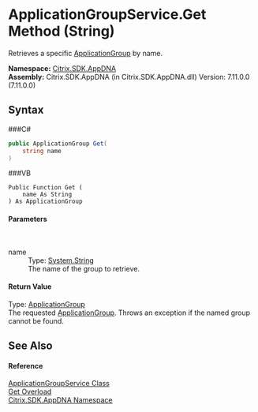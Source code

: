 # ApplicationGroupService.Get Method (String)
 

Retrieves a specific <a href="T_Citrix_SDK_AppDNA_ApplicationGroup">ApplicationGroup</a> by name.

**Namespace:**&nbsp;<a href="N_Citrix_SDK_AppDNA">Citrix.SDK.AppDNA</a><br />**Assembly:**&nbsp;Citrix.SDK.AppDNA (in Citrix.SDK.AppDNA.dll) Version: 7.11.0.0 (7.11.0.0)

## Syntax

###C#
```csharp
public ApplicationGroup Get(
	string name
)
```

###VB
```vbnet
Public Function Get ( 
	name As String
) As ApplicationGroup
```


#### Parameters
&nbsp;<dl><dt>name</dt><dd>Type: <a href="http://msdn2.microsoft.com/en-us/library/s1wwdcbf" target="_blank">System.String</a><br />The name of the group to retrieve.</dd></dl>

#### Return Value
Type: <a href="T_Citrix_SDK_AppDNA_ApplicationGroup">ApplicationGroup</a><br />The requested <a href="T_Citrix_SDK_AppDNA_ApplicationGroup">ApplicationGroup</a>. Throws an exception if the named group cannot be found.

## See Also


#### Reference
<a href="T_Citrix_SDK_AppDNA_ApplicationGroupService">ApplicationGroupService Class</a><br /><a href="Overload_Citrix_SDK_AppDNA_ApplicationGroupService_Get">Get Overload</a><br /><a href="N_Citrix_SDK_AppDNA">Citrix.SDK.AppDNA Namespace</a><br />
